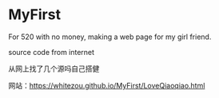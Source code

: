 # MyFirst
For 520 with no money, making a web page for my girl friend.


source code from internet

从网上找了几个源吗自己搭健


网站：https://whitezou.github.io/MyFirst/LoveQiaoqiao.html
